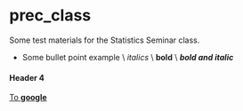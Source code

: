 # prec_class
Some test materials for the Statistics Seminar class.
- Some bullet point example
\ _italics_
\ **bold**
\ **_bold and italic_**
#### Header 4
[To **google**](www.google.com)
